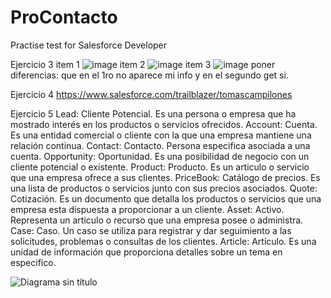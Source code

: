 # ProContacto
Practise test for Salesforce Developer

Ejercicio 3
item 1
![image](https://github.com/tomascampi14/ProContacto/assets/144504388/aa7e79e9-1de2-4f0d-8fff-802d95463fec)
item 2
![image](https://github.com/tomascampi14/ProContacto/assets/144504388/a342179b-1dae-4f94-b375-3a0924261129)
item 3
![image](https://github.com/tomascampi14/ProContacto/assets/144504388/5dfeb0f2-cd91-4621-899c-7c4501af2358)
poner diferencias: que en el 1ro no aparece mi info y en el segundo get si.

Ejercicio 4
https://www.salesforce.com/trailblazer/tomascampilones

Ejercicio 5
Lead: Cliente Potencial. Es una persona o empresa que ha mostrado interés en los productos o servicios ofrecidos.
Account: Cuenta. Es una entidad comercial o cliente con la que una empresa mantiene una relación continua.
Contact: Contacto. Persona especifica asociada a una cuenta.
Opportunity: Oportunidad. Es una posibilidad de negocio con un cliente potencial o existente.
Product: Producto. Es un articulo o servicio que una empresa ofrece a sus clientes.
PriceBook: Catálogo de precios. Es una lista de productos o servicios junto con sus precios asociados.
Quote: Cotización. Es un documento que detalla los productos o servicios que una empresa esta dispuesta a proporcionar a un cliente.
Asset: Activo. Representa un articulo o recurso que una empresa posee o administra.
Case: Caso. Un caso se utiliza para registrar y dar seguimiento a las solicitudes, problemas o consultas de los clientes.
Article: Artículo. Es una unidad de información que proporciona detalles sobre un tema en especifico.

![Diagrama sin título](https://github.com/tomascampi14/ProContacto/assets/144504388/d1dcd937-6bed-4340-a81a-0374dbd38b54)
